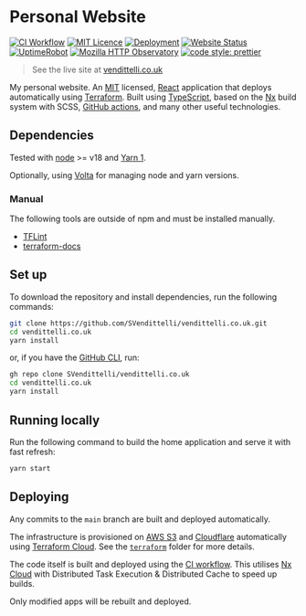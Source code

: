 # Personal Website

[![CI Workflow](https://github.com/SVendittelli/vendittelli.co.uk/actions/workflows/ci.yml/badge.svg)](https://github.com/SVendittelli/vendittelli.co.uk/actions/workflows/ci.yml)
[![MIT Licence](https://img.shields.io/github/license/SVendittelli/vendittelli.co.uk)](https://github.com/SVendittelli/vendittelli.co.uk/blob/main/LICENSE)
[![Deployment](https://img.shields.io/github/deployments/SVendittelli/vendittelli.co.uk/production?label=deploy)](https://github.com/SVendittelli/vendittelli.co.uk/deployments/activity_log?environment=production)
[![Website Status](https://img.shields.io/website?url=https%3A%2F%2Fvendittelli.co.uk)](https://vendittelli.co.uk/)
[![UptimeRobot](https://img.shields.io/uptimerobot/ratio/m793028518-cb286cb8b65c7c745debebe1)](https://stats.uptimerobot.com/80zk0uXpKG)
[![Mozilla HTTP Observatory](https://img.shields.io/mozilla-observatory/grade/vendittelli.co.uk?publish)](https://observatory.mozilla.org/analyze/vendittelli.co.uk)
[![code style: prettier](https://img.shields.io/badge/code_style-prettier-ff69b4.svg)](https://github.com/prettier/prettier)

> See the live site at [vendittelli.co.uk](https://vendittelli.co.uk/)

My personal website. An [MIT](https://github.com/SVendittelli/vendittelli.co.uk/blob/main/LICENSE) licensed, [React](https://reactjs.org/) application that deploys automatically using [Terraform](https://www.terraform.io/). Built using [TypeScript](https://www.typescriptlang.org/), based on the [Nx](https://nx.dev/) build system with SCSS, [GitHub actions](https://github.com/features/actions), and many other useful technologies.

## Dependencies

Tested with [node](https://nodejs.org/) >= v18 and [Yarn 1](https://classic.yarnpkg.com/).

Optionally, using [Volta](https://volta.sh/) for managing node and yarn versions.

### Manual

The following tools are outside of npm and must be installed manually.

- [TFLint](https://github.com/terraform-linters/tflint)
- [terraform-docs](https://github.com/terraform-docs/terraform-docs)

## Set up

To download the repository and install dependencies, run the following commands:

```bash
git clone https://github.com/SVendittelli/vendittelli.co.uk.git
cd vendittelli.co.uk
yarn install
```

or, if you have the [GitHub CLI](https://cli.github.com/), run:

```bash
gh repo clone SVendittelli/vendittelli.co.uk
cd vendittelli.co.uk
yarn install
```

## Running locally

Run the following command to build the home application and serve it with fast refresh:

```bash
yarn start
```

## Deploying

Any commits to the `main` branch are built and deployed automatically.

The infrastructure is provisioned on [AWS S3](https://aws.amazon.com/s3/) and [Cloudflare](https://www.cloudflare.com/) automatically using [Terraform Cloud](https://app.terraform.io/). See the [`terraform`](./terraform/) folder for more details.

The code itself is built and deployed using the [CI workflow](./.github/workflows/ci.yml). This utilises [Nx Cloud](https://cloud.nx.app/) with Distributed Task Execution & Distributed Cache to speed up builds.

Only modified apps will be rebuilt and deployed.
